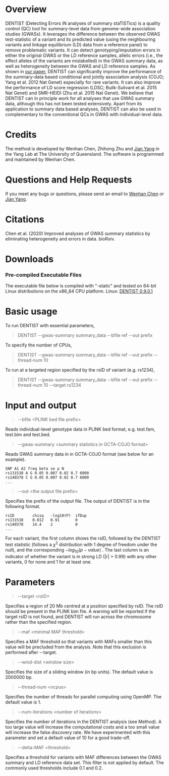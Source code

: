 # Overview
DENTIST (Detecting Errors iN analyses of summary staTISTics) is a quality control (QC) tool for summary-level data from genome-wide association studies (GWASs). It leverages the difference between the observed GWAS test-statistic of a variant and its predicted value (using the neighbouring variants and linkage equilibrium (LD) data from a reference panel) to remove problematic variants. It can detect genotyping/imputation errors in either the original GWAS or the LD reference samples, allelic errors (i.e., the effect alleles of the variants are mislabelled) in the GWAS summary data, as well as heterogeneity between the GWAS and LD reference samples. As shown in [our paper](#Citations), DENTIST can significantly improve the performance of the summary-data based conditional and jointly association analysis (COJO; Yang et al. 2012 Nat Genet) especially for rare variants. It can also improve the performance of LD score regression (LDSC; Builk-Sulivant et al. 2015 Nat Genet) and SMR-HEIDI (Zhu et al. 2015 Nat Genet). We believe that DENTIST can in principle work for all analyses that use GWAS summary data, although this has not been tested extensively. Apart from its application to summary data based analyses, DENTIST can also  be used in complementary to the conventional QCs in GWAS with individual-level data.

# Credits
The method is developed by Wenhan Chen, Zhihong Zhu and [Jian Yang](https://publons.com/researcher/2848531/jian-yang/) in the Yang Lab at The University of Queensland. The software is programmed and maintained by Wenhan Chen.

# Questions and Help Requests
If you meet any bugs or questions, please send an email to [Wenhan Chen](mailto:uqwche11@uq.edu.au) or [Jian Yang](mailto:jian.yang.qt@gmail.com).

# Citations
Chen et al. (2020) Improved analyses of GWAS summary statistics by eliminating heterogeneity and errors in data. bioRxiv.

# Downloads
### Pre-compiled Executable Files 
The executable file below is compiled with "-static" and tested on 64-bit Linux distributions on the x86_64 CPU platform.
Linux: [DENTIST  0.9.0.1](https://drive.google.com/open?id=1ckdAatnlG3xjnnsy_L7tP3HuskzO595d)

# Basic usage
To run DENTIST with essential parameters,
> DENTIST --gwas-summary summary_data --bfile ref --out prefix

To specify the number of CPUs,
> DENTIST --gwas-summary summary_data --bfile ref --out prefix --thread-num 10

To run at a targeted region specified by the rsID of variant (e.g. rs1234),
>DENTIST --gwas-summary summary_data --bfile ref --out prefix --thread-num 10 --target rs1234


# Input and output

> \-\-bfile \<PLINK bed file prefix\>

Reads individual-level genotype data in PLINK bed format, e.g. test.fam, test.bim and test.bed.

> \-\-gwas-summary \<summary statistics in GCTA-COJO format\>

Reads GWAS summary data in in GCTA-COJO format (see below for an example).
```
SNP A1 A2 freq beta se p N
rs131538 A G 0.05 0.007 0.02 0.7 6000
rs140378 C G 0.05 0.007 0.02 0.7 6000
...
```
> \-\-out \<the output file prefix\>

Specifies the prefix of the output file. The output of DENTIST is in the following format.
```
rsID        chisq   -log10(P)  ifDup
rs131538    0.012   0.91       0
rs140378    14.4    2          0
...
```
For each variant, the first column shows the rsID, followed by the DENTIST test statistic (follows a $\chi^2$ distribution with 1 degree of freedom under the null), and the corresponding $-log_{10}(p-value)$ . The last column is an indicator of whether the variant is in strong LD (|r| > 0.99) with any other variants, 0 for none and 1 for at least one.


# Parameters
> \-\-target \<rsID\>

Specifies a region of 20 Mb centred at a position specified by rsID. The rsID should be present in the PLINK bim file. A warning will be reported if the target rsID is not found, and DENTIST will run across the chromosome rather than the specified region.

> \-\-maf \<minimal MAF threshold\>

Specifies a MAF threshold so that variants with MAFs smaller than this value will be precluded from the analysis. Note that this exclusion is performed after --target.

> \-\-wind-dist \<window size\>

Specifies the size of a sliding window (in bp units). The default value is 2000000 bp.
> \-\-thread-num \<ncpus\>

Specifies the number of threads for parallel computing using OpenMP. The default value is 1.

> \-\-num-iterations \<number of iterations\>

Specifies the number of iterations in the DENTIST analysis (see Method). A too large value will increase the computational costs and a too small value will increase the false discovery rate. We have experimented with this parameter and set a default value of 10 for a good trade-off.

> \-\-delta-MAF \<threshold\>

Specifies a threshold for variants with MAF differences between the GWAS summary and LD reference data set. This filter is not applied by default. The commonly used thresholds include 0.1 and 0.2.
